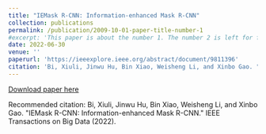 ```yaml
---
title: "IEMask R-CNN: Information-enhanced Mask R-CNN"
collection: publications
permalink: /publication/2009-10-01-paper-title-number-1
#excerpt: 'This paper is about the number 1. The number 2 is left for future work.'
date: 2022-06-30
venue: ''
paperurl: 'https://ieeexplore.ieee.org/abstract/document/9811396'
citation: 'Bi, Xiuli, Jinwu Hu, Bin Xiao, Weisheng Li, and Xinbo Gao. "IEMask R-CNN: Information-enhanced Mask R-CNN." IEEE Transactions on Big Data (2022).'
---
```


[Download paper here](https://ieeexplore.ieee.org/abstract/document/9811396)

Recommended citation: Bi, Xiuli, Jinwu Hu, Bin Xiao, Weisheng Li, and Xinbo Gao. "IEMask R-CNN: Information-enhanced Mask R-CNN." IEEE Transactions on Big Data (2022).
